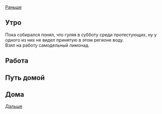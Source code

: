 [Раньше](2020.07.20.md)  
## Утро
Пока собирался понял, что гуляя в субботу среди протестующих, ну у одного из них не видел принятую в этом регионе воду.  
Взял на работу самодельный лимонад.
## Работа
## Путь домой
## Дома
[Дальше](2020.07.21.md)
